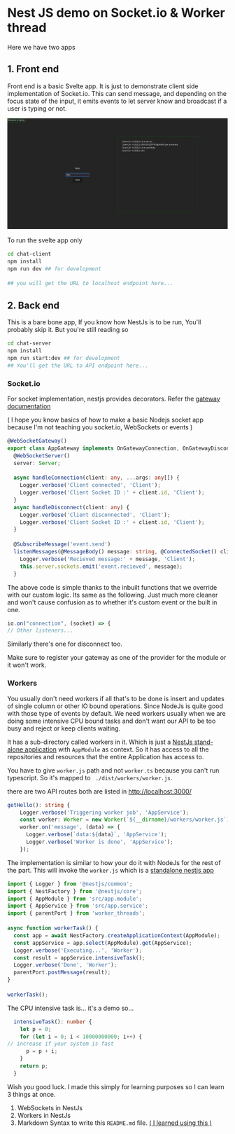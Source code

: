 # Nest JS demo on  Socket.io & Worker thread

Here we have two apps
## 1. Front end
Front end is a basic Svelte app. It is just to demonstrate client side implementation of Socket.io.
This can send message, and depending on the focus state of the input, it emits events to let server know and broadcast if a user is typing or not.

![alt The front end UI](./chat-client/screenshots/screenshot1.png)

To run the svelte app only
```bash
cd chat-client
npm install
npm run dev ## for development

## you will get the URL to localhost endpoint here...
```

## 2. Back end

This is a bare bone app, If you know how NestJs is to be run, You'll probably skip it. But you're still reading so 
```bash
cd chat-server
npm install
npm run start:dev ## for development
## You'll get the URL to API endpoint here...
```

### Socket.io

For socket implementation, nestjs provides decorators. Refer the [gateway documentation](https://docs.nestjs.com/websockets/gateways)

 ( I hope you know basics of how to make a basic Nodejs socket app because I'm not teaching you socket.io, WebSockets or events )

```typescript
@WebSocketGateway()
export class AppGateway implements OnGatewayConnection, OnGatewayDisconnect {
  @WebSocketServer()
  server: Server;

  async handleConnection(client: any, ...args: any[]) {
    Logger.verbose('Client connected', 'Client');
    Logger.verbose('Client Socket ID :' + client.id, 'Client');
  }
  async handleDisconnect(client: any) {
    Logger.verbose('Client disconnected', 'Client');
    Logger.verbose('Client Socket ID :' + client.id, 'Client');
  }

  @SubscribeMessage('event.send')
  listenMessages(@MessageBody() message: string, @ConnectedSocket() client) {
    Logger.verbose('Recieved message:' + message, 'Client');
    this.server.sockets.emit('event.recieved', message);
  }
```

The above code is simple thanks to the inbuilt functions that we override with our custom logic. Its same as the following. Just much more cleaner and won't cause confusion as to whether it's custom event or the built in one.

```typescript
io.on("connection", (socket) => {
// Other listeners...
```
Similarly there's one for disconnect too.

Make sure to register your gateway as one of the provider for the module or it won't work.

### Workers

You usually don't need workers if all that's to be done is insert and updates of single column or other IO bound operations. Since NodeJs is quite good with those type of events by default. We need workers usually when we are doing some intensive CPU bound tasks and don't want our API to be too busy and reject or keep clients waiting.


It has a sub-directory called workers in it. Which is just a [NestJs stand-alone application](https://docs.nestjs.com/standalone-applications) with `AppModule` as context. So it has access to all the repositories and resources that the entire Application has access to.

You have to give `worker.js` path and not `worker.ts` because you can't run typescript. So it's mapped to
` ./dist/workers/worker.js`.

there are two API routes
both are listed in
[http://localhost:3000/](http://localhost:3000/)

```typescript
getHello(): string {
    Logger.verbose('Triggering worker job', 'AppService');
    const worker: Worker = new Worker(`${__dirname}/workers/worker.js`);
    worker.on('message', (data) => {
      Logger.verbose(`data:${data}`, 'AppService');
      Logger.verbose('Worker is done', 'AppService');
    });
```

The implementation is similar to how your do it with NodeJs for the rest of the part. This will invoke the `worker.js` which is a [standalone nestjs app](https://docs.nestjs.com/standalone-applications)
```typescript
import { Logger } from '@nestjs/common';
import { NestFactory } from '@nestjs/core';
import { AppModule } from 'src/app.module';
import { AppService } from 'src/app.service';
import { parentPort } from 'worker_threads';

async function workerTask() {
  const app = await NestFactory.createApplicationContext(AppModule);
  const appService = app.select(AppModule).get(AppService);
  Logger.verbose('Executing...', 'Worker');
  const result = appService.intensiveTask();
  Logger.verbose('Done', 'Worker');
  parentPort.postMessage(result);
}

workerTask();
```

The CPU intensive task is... it's a demo so...

```typescript
  intensiveTask(): number {
    let p = 0;
    for (let i = 0; i < 10000000000; i++) { 
// increase if your system is fast
      p = p + i;
    }
    return p;
  }
```

Wish you good luck. I made this simply for learning purposes so I can learn 3 things at once.
1. WebSockets in NestJs
2. Workers in NestJs
3. Markdown Syntax to write this `README.md` file. [( I learned using this )](https://github.com/adam-p/markdown-here/wiki/Markdown-Cheatsheet#links)
